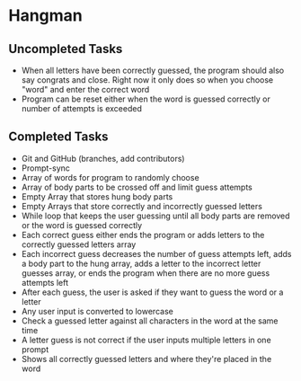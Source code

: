 # Hangman
## Uncompleted Tasks
* When all letters have been correctly guessed, the program should also say congrats and close. Right now it only does so when you choose "word" and enter the correct word
* Program can be reset either when the word is guessed correctly or number of attempts is exceeded
## Completed Tasks
* Git and GitHub (branches, add contributors)
* Prompt-sync
* Array of words for program to randomly choose
* Array of body parts to be crossed off and limit guess attempts
* Empty Array that stores hung body parts
* Empty Arrays that store correctly and incorrectly guessed letters
* While loop that keeps the user guessing until all body parts are removed or the word is guessed correctly
* Each correct guess either ends the program or adds letters to the correctly guessed letters array
* Each incorrect guess decreases the number of guess attempts left, adds a body part to the hung array, adds a letter to the incorrect letter guesses array, or ends the program when there are no more guess attempts left
* After each guess, the user is asked if they want to guess the word or a letter
* Any user input is converted to lowercase
* Check a guessed letter against all characters in the word at the same time
* A letter guess is not correct if the user inputs multiple letters in one prompt
* Shows all correctly guessed letters and where they're placed in the word
